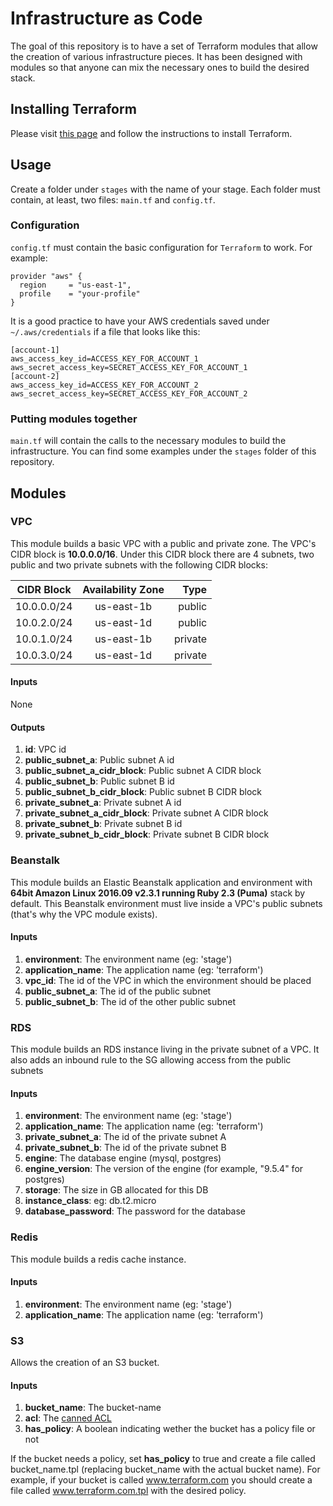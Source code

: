 # Infrastructure as Code

The goal of this repository is to have a set of Terraform modules that allow the creation of various infrastructure pieces. It has been designed with modules so that anyone can mix the necessary ones to build the desired stack.

## Installing Terraform

Please visit [this page](https://www.terraform.io/intro/getting-started/install.html) and follow the instructions to install Terraform.

## Usage

Create a folder under `stages` with the name of your stage. Each folder must contain, at least, two files: `main.tf` and `config.tf`.

### Configuration

`config.tf` must contain the basic configuration for `Terraform` to work. For example:

```
provider "aws" {
  region     = "us-east-1",
  profile    = "your-profile"
}
```

It is a good practice to have your AWS credentials saved under `~/.aws/credentials` if a file that looks like this:

```
[account-1]
aws_access_key_id=ACCESS_KEY_FOR_ACCOUNT_1
aws_secret_access_key=SECRET_ACCESS_KEY_FOR_ACCOUNT_1
[account-2]
aws_access_key_id=ACCESS_KEY_FOR_ACCOUNT_2
aws_secret_access_key=SECRET_ACCESS_KEY_FOR_ACCOUNT_2
```

### Putting modules together

`main.tf` will contain the calls to the necessary modules to build the infrastructure. You can find some examples under the `stages` folder of this repository.

## Modules

### VPC

This module builds a basic VPC with a public and private zone. The VPC's CIDR block is **10.0.0.0/16**. Under this CIDR block there are 4 subnets, two public and two private subnets with the following CIDR blocks:

| CIDR Block        | Availability Zone           | Type    |
| -------------     |:-------------:              | -----:  |
| 10.0.0.0/24       | us-east-1b                  | public  |
| 10.0.2.0/24       | us-east-1d                  | public  |
| 10.0.1.0/24       | us-east-1b                  | private |
| 10.0.3.0/24       | us-east-1d                  | private |

#### Inputs
None

#### Outputs
1. **id**: VPC id
2. **public_subnet_a**: Public subnet A id
3. **public_subnet_a_cidr_block**: Public subnet A CIDR block
4. **public_subnet_b**: Public subnet B id
5. **public_subnet_b_cidr_block**: Public subnet B CIDR block
6. **private_subnet_a**: Private subnet A id
7. **private_subnet_a_cidr_block**: Private subnet A CIDR block
8. **private_subnet_b**: Private subnet B id
9. **private_subnet_b_cidr_block**: Private subnet B CIDR block

### Beanstalk

This module builds an Elastic Beanstalk application and environment with **64bit Amazon Linux 2016.09 v2.3.1 running Ruby 2.3 (Puma)** stack by default. This Beanstalk environment must live inside a VPC's public subnets (that's why the VPC module exists).

#### Inputs

1. **environment**: The environment name (eg: 'stage')
2. **application_name**: The application name (eg: 'terraform')
3. **vpc_id**: The id of the VPC in which the environment should be placed
4. **public_subnet_a**: The id of the public subnet
5. **public_subnet_b**: The id of the other public subnet

### RDS

This module builds an RDS instance living in the private subnet of a VPC. It also adds an inbound rule to the SG allowing access from the public subnets

#### Inputs
1. **environment**: The environment name (eg: 'stage')
2. **application_name**: The application name (eg: 'terraform')
3. **private_subnet_a**: The id of the private subnet A
4. **private_subnet_b**: The id of the private subnet B
5. **engine**: The database engine (mysql, postgres)
6. **engine_version**: The version of the engine (for example, "9.5.4" for postgres)
7. **storage**: The size in GB allocated for this DB
8. **instance_class**: eg: db.t2.micro
9. **database_password**: The password for the database

### Redis

This module builds a redis cache instance.

#### Inputs
1. **environment**: The environment name (eg: 'stage')
2. **application_name**: The application name (eg: 'terraform')

### S3

Allows the creation of an S3 bucket.

#### Inputs
1. **bucket_name**: The bucket-name
2. **acl**: The [canned ACL](https://docs.aws.amazon.com/AmazonS3/latest/dev/acl-overview.html#canned-acl)
3. **has_policy**: A boolean indicating wether the bucket has a policy file or not

If the bucket needs a policy, set **has_policy** to true and create a file called bucket_name.tpl (replacing bucket_name with the actual bucket name). For example, if your bucket is called www.terraform.com you should create a file called www.terraform.com.tpl with the desired policy.
